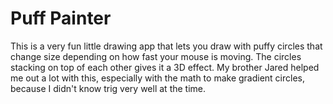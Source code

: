# Puff Painter

This is a very fun little drawing app that lets you draw with puffy circles that change size depending on how fast your mouse is moving. The circles stacking on top of each other gives it a 3D effect. My brother Jared helped me out a lot with this, especially with the math to make gradient circles, because I didn't know trig very well at the time.
